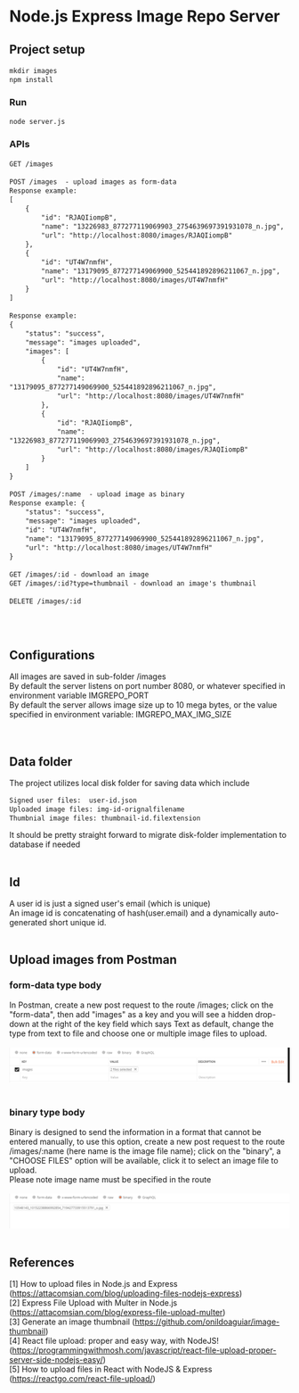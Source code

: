 # Node.js Express Image Repo Server

## Project setup
```
mkdir images
npm install
```

### Run
```
node server.js
```

### APIs
```
GET /images

POST /images  - upload images as form-data
Response example:
[
    {
        "id": "RJAQIiompB",
        "name": "13226983_877277119069903_2754639697391931078_n.jpg",
        "url": "http://localhost:8080/images/RJAQIiompB"
    },
    {
        "id": "UT4W7nmfH",
        "name": "13179095_877277149069900_525441892896211067_n.jpg",
        "url": "http://localhost:8080/images/UT4W7nmfH"
    }
]

Response example: 
{
    "status": "success",
    "message": "images uploaded",
    "images": [
        {
            "id": "UT4W7nmfH",
            "name": "13179095_877277149069900_525441892896211067_n.jpg",
            "url": "http://localhost:8080/images/UT4W7nmfH"
        },
        {
            "id": "RJAQIiompB",
            "name": "13226983_877277119069903_2754639697391931078_n.jpg",
            "url": "http://localhost:8080/images/RJAQIiompB"
        }
    ]
}

POST /images/:name  - upload image as binary
Response example: {
    "status": "success",
    "message": "images uploaded",
    "id": "UT4W7nmfH",
    "name": "13179095_877277149069900_525441892896211067_n.jpg",
    "url": "http://localhost:8080/images/UT4W7nmfH"
}

GET /images/:id - download an image
GET /images/:id?type=thumbnail - download an image's thumbnail

DELETE /images/:id
```
<br><br>

## Configurations
All images are saved in sub-folder /images<br>
By default the server listens on port number 8080, or whatever specified in environment variable IMGREPO_PORT<br>
By default the server allows image size up to 10 mega bytes, or the value specified in environment variable: IMGREPO_MAX_IMG_SIZE<br>
<br><br>

## Data folder
The project utilizes local disk folder for saving data which include<br>
```
Signed user files:  user-id.json
Uploaded image files: img-id-orignalfilename
Thumbnial image files: thumbnail-id.filextension
```

It should be pretty straight forward to migrate disk-folder implementation to database if needed<br><br>

## Id
A user id is just a signed user's email (which is unique)<br>
An image id is concatenating of hash(user.email) and a dynamically auto-generated short unique id.<br><br>

##  Upload images from Postman
### form-data type body
In Postman, create a new post request to the route /images; click on the "form-data", then add "images" as a key and you will see a hidden drop-down at the right of the key field which says Text as default,  change the type from text to file and choose one or multiple image files to upload.<br>
<br><img src="public/form-data.png?raw=true" /><br><br>
### binary type body
Binary is designed to send the information in a format that cannot be entered manually, to use this option, create a new post request to the route /images/:name (here name is the image file name);  click on the "binary", a "CHOOSE FILES" option will be available, click it to select an image file to upload.<br>
Please note image name must be specified in the route<br>
<br><img src="public/binary-data.png?raw=true" /><br><br>

## References
[1] How to upload files in Node.js and Express (https://attacomsian.com/blog/uploading-files-nodejs-express)<br>
[2] Express File Upload with Multer in Node.js (https://attacomsian.com/blog/express-file-upload-multer)<br>
[3] Generate an image thumbnail (https://github.com/onildoaguiar/image-thumbnail)<br>
[4] React file upload: proper and easy way, with NodeJS! (https://programmingwithmosh.com/javascript/react-file-upload-proper-server-side-nodejs-easy/) <br>
[5] How to upload files in React with NodeJS & Express (https://reactgo.com/react-file-upload/)<br>